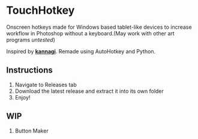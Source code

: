 # TouchHotkey
Onscreen hotkeys made for Windows based tablet-like devices to increase workflow in Photoshop without a keyboard.(May work with other art programs *untested*)

Inspired by [**kannagi**](http://kannagi.net/touchkey/). Remade using AutoHotkey and Python.

## Instructions
1. Navigate to Releases tab
2. Download the latest release and extract it into its own folder
3. Enjoy!

## WIP
1. Button Maker
